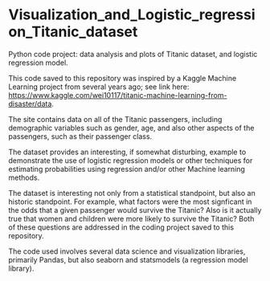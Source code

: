 # Visualization_and_Logistic_regression_Titanic_dataset
Python code project: data analysis and plots of Titanic dataset, and logistic regression model. 

This code saved to this repository was inspired by a Kaggle Machine Learning project from several years ago; see link here:
<https://www.kaggle.com/wei10117/titanic-machine-learning-from-disaster/data>.

The site contains data on all of the Titanic passengers, including demographic variables such as gender, age, and also other
aspects of the passengers, such as their passenger class.

The dataset provides an interesting, if somewhat disturbing, example to demonstrate the use of logistic regression models
or other techniques for estimating probabilities using regression and/or other Machine learning methods. 

The dataset is interesting not only from a statistical standpoint, but also an historic standpoint.  For example, what factors were
the most signficant in the odds that a given passenger would survive the Titanic? Also is it actually true that women
and children were more likely to survive the Titanic? Both of these questions are addressed in the coding project saved to
this repository.

The code used involves several data science and visualization libraries, primarily Pandas, but also seaborn and statsmodels
(a regression model library).
